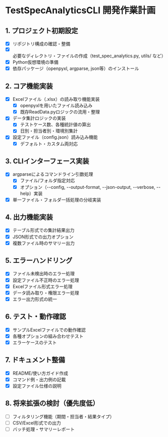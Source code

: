 # TestSpecAnalyticsCLI 開発作業計画

## 1. プロジェクト初期設定
- [x] リポジトリ構成の確認・整備
- [x] 必要なディレクトリ・ファイルの作成（test_spec_analytics.py, utils/ など）
- [x] Python仮想環境の準備
- [x] 依存パッケージ（openpyxl, argparse, json等）のインストール

## 2. コア機能実装
- [x] Excelファイル（.xlsx）の読み取り機能実装
  - [x] openpyxlを用いたファイル読み込み
  - [x] 既存ReadData.pyロジックの流用・整理
- [x] データ集計ロジックの実装
  - [x] テストケース数、各種統計値の算出
  - [x] 日別・担当者別・環境別集計
- [x] 設定ファイル（config.json）読み込み機能
  - [x] デフォルト・カスタム両対応

## 3. CLIインターフェース実装
- [x] argparseによるコマンドライン引数処理
  - [x] ファイル/フォルダ指定対応
  - [x] オプション（--config, --output-format, --json-output, --verbose, --help）実装
- [x] 単一ファイル・フォルダ一括処理の分岐実装

## 4. 出力機能実装
- [x] テーブル形式での集計結果出力
- [x] JSON形式での出力オプション
- [x] 複数ファイル時のサマリー出力

## 5. エラーハンドリング
- [x] ファイル未検出時のエラー処理
- [x] 設定ファイル不正時のエラー処理
- [x] Excelファイル形式エラー処理
- [x] データ読み取り・権限エラー処理
- [x] エラー出力形式の統一

## 6. テスト・動作確認
- [x] サンプルExcelファイルでの動作確認
- [x] 各種オプションの組み合わせテスト
- [x] エラーケースのテスト

## 7. ドキュメント整備
- [x] README/使い方ガイド作成
- [x] コマンド例・出力例の記載
- [x] 設定ファイル仕様の説明

## 8. 将来拡張の検討（優先度低）
- [ ] フィルタリング機能（期間・担当者・結果タイプ）
- [ ] CSV/Excel形式での出力
- [ ] バッチ処理・サマリーレポート 
